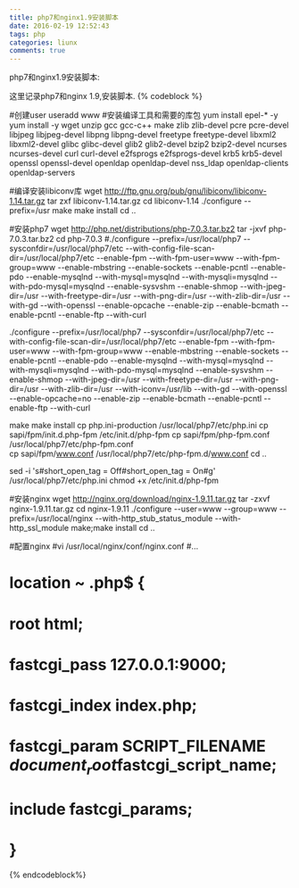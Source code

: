```yaml
---
title: php7和nginx1.9安装脚本
date: 2016-02-19 12:52:43
tags: php
categories: liunx
comments: true
---
```


php7和nginx1.9安装脚本:

这里记录php7和nginx 1.9,安装脚本.
{% codeblock %}

#创建user
useradd www
#安装编译工具和需要的库包
yum install epel-* -y
yum install -y wget unzip gcc gcc-c++  make zlib zlib-devel pcre pcre-devel  libjpeg libjpeg-devel libpng libpng-devel freetype freetype-devel libxml2 libxml2-devel glibc glibc-devel glib2 glib2-devel bzip2 bzip2-devel ncurses ncurses-devel curl curl-devel e2fsprogs e2fsprogs-devel krb5 krb5-devel openssl openssl-devel openldap openldap-devel nss_ldap openldap-clients openldap-servers

#编译安装libiconv库
wget http://ftp.gnu.org/pub/gnu/libiconv/libiconv-1.14.tar.gz
tar zxf libiconv-1.14.tar.gz
cd libiconv-1.14
./configure --prefix=/usr
make
make install
cd ..
<!-- more -->

#安装php7
wget http://php.net/distributions/php-7.0.3.tar.bz2
tar -jxvf php-7.0.3.tar.bz2
cd php-7.0.3
#./configure --prefix=/usr/local/php7 --sysconfdir=/usr/local/php7/etc --with-config-file-scan-dir=/usr/local/php7/etc --enable-fpm --with-fpm-user=www --with-fpm-group=www --enable-mbstring --enable-sockets --enable-pcntl --enable-pdo --enable-mysqlnd --with-mysql=mysqlnd --with-mysqli=mysqlnd --with-pdo-mysql=mysqlnd --enable-sysvshm --enable-shmop  --with-jpeg-dir=/usr --with-freetype-dir=/usr --with-png-dir=/usr --with-zlib-dir=/usr --with-gd --with-openssl --enable-opcache --enable-zip --enable-bcmath --enable-pcntl --enable-ftp --with-curl

./configure --prefix=/usr/local/php7 --sysconfdir=/usr/local/php7/etc --with-config-file-scan-dir=/usr/local/php7/etc --enable-fpm --with-fpm-user=www --with-fpm-group=www --enable-mbstring --enable-sockets --enable-pcntl --enable-pdo --enable-mysqlnd --with-mysql=mysqlnd --with-mysqli=mysqlnd --with-pdo-mysql=mysqlnd --enable-sysvshm --enable-shmop  --with-jpeg-dir=/usr --with-freetype-dir=/usr --with-png-dir=/usr --with-zlib-dir=/usr --with-iconv=/usr/lib --with-gd --with-openssl --enable-opcache=no --enable-zip --enable-bcmath --enable-pcntl --enable-ftp --with-curl

make
make install
cp php.ini-production /usr/local/php7/etc/php.ini
cp sapi/fpm/init.d.php-fpm /etc/init.d/php-fpm 
cp sapi/fpm/php-fpm.conf /usr/local/php7/etc/php-fpm.conf  
cp sapi/fpm/www.conf /usr/local/php7/etc/php-fpm.d/www.conf
cd ..

sed -i 's#short_open_tag = Off#short_open_tag = On#g' /usr/local/php7/etc/php.ini
chmod +x /etc/init.d/php-fpm

#安装nginx
wget http://nginx.org/download/nginx-1.9.11.tar.gz
tar -zxvf nginx-1.9.11.tar.gz
cd nginx-1.9.11
./configure --user=www --group=www --prefix=/usr/local/nginx --with-http_stub_status_module --with-http_ssl_module
make;make install
cd ..

#配置nginx
#vi /usr/local/nginx/conf/nginx.conf
#...
#       location ~ \.php$ {
#            root           html;
#           fastcgi_pass   127.0.0.1:9000;
#            fastcgi_index  index.php;
#           fastcgi_param SCRIPT_FILENAME $document_root$fastcgi_script_name;
#            include        fastcgi_params;
#        }

{% endcodeblock%}

